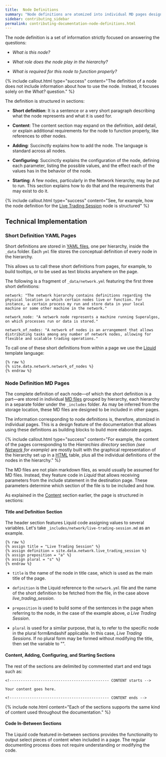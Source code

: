 ```yaml
---
title:  Node Definitions
summary: "Node definitions are atomized into individual MD pages designed to be included in other pages."
sidebar: contributing_sidebar
permalink: contributing-documentation-node-definitions.html
---
```


The node definition is a set of information strictly focused on answering the questions:

* *What is this node?*

* *What role does the node play in the hierarchy?*

* *What is required for this node to function properly?*

{% include callout.html type="success" content="The definition of a node does not include information about how to use the node. Instead, it focuses solely on the *What?* question." %}

The definition is structured in sections:

* **Short definition**: It is a sentence or a very short paragraph describing what the node represents and what it is used for. 

* **Content**: The content section may expand on the definition, add detail, or explain additional requirements for the node to function properly, like references to other nodes.

* **Adding**: Succinctly explains how to add the node. The language is standard across all nodes.

* **Configuring**: Succinctly explains the configuration of the node, defining each parameter, listing the possible values, and the effect each of the values has in the behavior of the node.

* **Starting**: A few nodes, particularly in the Network hierarchy, may be put to run. This section explains how to do that and the requirements that may exist to do it.

{% include callout.html type="success" content="See, for example, how the node definition for the <a href='https://docs.superalgos.org/suite-hierarchy-network.html#live-trading-session' target='_blank'>Live Trading Session</a> node is structured" %}

## Technical Implementation

### Short Definition YAML Pages

Short definitions are stored in <a href='https://en.wikipedia.org/wiki/YAML' rel='nofollow' rel='noopener' target='_blank'>YAML files</a>, one per hierarchy, inside the ```_data``` folder. Each ```yml``` file stores the conceptual definition of every node in the hierarchy.

This allows us to call these short definitions from pages, for example, to build tooltips, or to be used as text blocks anywhere on the page.

The following is a fragment of ```_data/network.yml``` featuring the first three short definitions:

```
network: "The network hierarchy contains definitions regarding the physical location in which certain nodes live or function. For instance, a certain process my run and store data in your local machine or some other machine in the network."

network_node: "A network node represents a machine running Superalgos, on which processes run or data is stored."

network_of_nodes: "A network of nodes is an arrangement that allows distributing tasks among any number of network nodes, allowing for flexible and scalable trading operations."
```

To call one of these short definitions from within a page we use the <a href='https://shopify.github.io/liquid/basics/introduction/' rel='nofollow' rel='noopener' target='_blank'>Liquid</a> template language:

```
{% raw %}
{% site.data.network.network_of_nodes %}
{% endraw %}
```

### Node Definition MD Pages

The complete definition of each node&mdash;of which the short definition is a part&mdash;are stored in individual <a href='https://guides.github.com/features/mastering-markdown/' rel='nofollow' rel='noopener' target='_blank'>MD files</a> grouped by hierarchy, each hierarchy in a separate folder under the ```_includes``` folder. As may be inferred from the storage location, these MD files are designed to be included in other pages.

The information corresponding to node definitions is, therefore, atomized in individual pages. This is a design feature of the documentation that allows using these definitions as building blocks to build more elaborate pages. 

{% include callout.html type="success" content="For example, the content of the pages corresponding to the *Hierarchies directory* section *(see <a href='https://docs.superalgos.org/suite-hierarchy-network.html' target='_blank'>Network</a> for example)* are mostly built with the graphical representation of the hierarchy set up in a <a href='https://www.w3schools.com/html/html_intro.asp' rel='nofollow' rel='noopener' target='_blank'>HTML</a> table, plus all the individual definitions of the nodes in the hierarchy." %}

The MD files are not plain markdown files, as would usually be assumed for MD files. Instead, they feature code in *Liquid* that allows receiving parameters from the include statement in the destination page. These parameters determine which section of the file is to be included and how.

As explained in the [Content](#content) section earlier, the page is structured in sections:

#### Title and Definition Section

The header section features Liquid code assigning values to several variables. Let's take ```_includes/network/live-trading-session.md``` as an example.

```
{% raw %}
{% assign title = "Live Trading Session" %}
{% assign definition = site.data.network.live_trading_session %}
{% assign preposition = "a" %}
{% assign plural = "s" %}
{% endraw %}
```
* ```title``` is the name of the node in title case, which is used as the main title of the page.

* ```definition``` is the Liquid reference to the ```network.yml``` file and the name of the short definition to be fetched from the file, in the case above *live_trading_session*.

* ```preposition``` is used to build some of the sentences in the page when referring to the node, in the case of the example above, *a Live Trading Session*.

* ```plural``` is used for a similar purpose, that is, to refer to the specific node in the plural form&mdashif applicable. In this case, *Live Trading Sessions*. If no plural form may be formed without modifying the title, then set the variable to "".

#### Content, Adding, Configuring, and Starting Sections

The rest of the sections are delimited by commented start and end tags such as:

```
<!--------------------------------------------- CONTENT starts -->

Your content goes here.

<!--------------------------------------------- CONTENT ends -->
```

{% include note.html content="Each of the sections supports the same kind of content used throughout the documentation." %}

#### Code In-Between Sections

The Liquid code featured in-between sections provides the functionality to output select pieces of content when included in a page. The regular documenting process does not require understanding or modifying the code.

